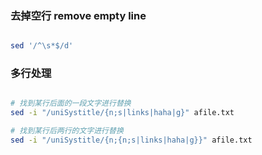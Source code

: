 
### 去掉空行 remove empty line

```sh

sed '/^\s*$/d'

```
### 多行处理

```sh

# 找到某行后面的一段文字进行替换
sed -i "/uniSystitle/{n;s|links|haha|g}" afile.txt

# 找到某行后两行的文字进行替换
sed -i "/uniSystitle/{n;{n;s|links|haha|g}}" afile.txt    

```